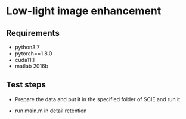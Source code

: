 # Low-light image enhancement 

## Requirements
* python3.7
* pytorch==1.8.0
* cuda11.1
* matlab 2016b

## Test steps
* Prepare the data and put it in the specified folder of SCIE and run it

* run main.m in detail retention

  
